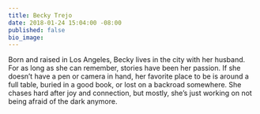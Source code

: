 ```yaml
---
title: Becky Trejo
date: 2018-01-24 15:04:00 -08:00
published: false
bio_image: 
---
```


Born and raised in Los Angeles, Becky lives in the city with her husband. For as long as she can remember, stories have been her passion. If she doesn’t have a pen or camera in hand, her favorite place to be is around a full table, buried in a good book, or lost on a backroad somewhere. She chases hard after joy and connection, but mostly, she’s just working on not being afraid of the dark anymore.